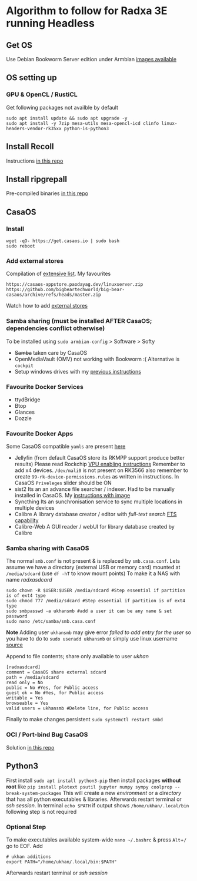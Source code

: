 # Algorithm to follow for Radxa 3E running Headless

## Get OS
Use Debian Bookworm Server edition under Armbian [images available](https://www.armbian.com/radxa-zero-3/)
## OS setting up
### GPU & OpenCL / RustiCL
Get following packages not availble by default
```
sudo apt install update && sudo apt upgrade -y
sudo apt install -y 7zip mesa-utils mesa-opencl-icd clinfo linux-headers-vendor-rk35xx python-is-python3 
```
## Install Recoll 
Instructions [in this repo](https://github.com/defencedog/radxazero3E/tree/main/recoll_debian)
## Install ripgrepall
Pre-compiled binaries [in this repo](https://github.com/defencedog/orangepi3b_v2.1/tree/main/files_tools/ripgrep-all)
## CasaOS
### Install
```
wget -qO- https://get.casaos.io | sudo bash
sudo reboot
```
### Add external stores
Compilation of [extensive list](https://awesome.casaos.io/content/3rd-party-app-stores/list.html). My favourites
```
https://casaos-appstore.paodayag.dev/linuxserver.zip
https://github.com/bigbeartechworld/big-bear-casaos/archive/refs/heads/master.zip
```
Watch how to add [external stores](https://community.zimaspace.com/t/how-to-add-casaos-linuxserver-app-store-to-casaos/292/1)
### Samba sharing (must be installed AFTER CasaOS; dependencies conflict otherwise)
To be installed using `sudo armbian-config` > Software > Softy
- ~~Samba~~ taken care by CasaOS
- OpenMediaVault (OMV) not working with Bookworm :( Alternative is `cockpit`
- Setup windows drives with my [previous instructions](https://github.com/defencedog/orangepi3b_v2.1/blob/main/SAMBA_NAS_Videos.md)
### Favourite Docker Services
- ttydBridge
- Btop
- Glances
- Dozzle
### Favourite Docker Apps
Some CasaOS compatible `yamls` are present [here](https://github.com/defencedog/radxazero3E/tree/main/CasaOS_yaml)
- Jellyfin (from default CasaOS store its RKMPP support produce better results)
Please read Rockchip [VPU enabling instructions](https://jellyfin.org/docs/general/administration/hardware-acceleration/rockchip/) Remember to add x4 devices.  `/dev/mali0` is not present on RK3566 also remember to create `99-rk-device-permissions.rules` as written in instructions. In CasaOS `Priveleges` slider should be ON
- sist2 
Its an an advance file searcher / indexer. Had to be manually installed in CasaOS. My [instructions with image](https://github.com/simon987/sist2/issues/499#issue-2583469960)
- Syncthing
Its an sunchronisation service to sync multiple locations in multiple devices
- Calibre
A library database creator / editor with _full-text search_ [FTS capability](https://calibre-ebook.com/new-in/fifteen)
- Calibre-Web
A GUI reader / webUI for library database created by Calibre
### Samba sharing with CasaOS
The normal `smb.conf` is not present & is replaced by `smb.casa.conf`. Lets assume we have a directory (external USB or memory card) mounted at `/media/sdcard` (use `df -hT` to know mount points) To make it a NAS with name _radxasdcard_
```
sudo chown -R $USER:$USER /media/sdcard #Step essential if partition is of ext4 type
sudo chmod 777 /media/sdcard #Step essential if partition is of ext4 type
sudo smbpasswd -a ukhansmb #add a user it can be any name & set password
sudo nano /etc/samba/smb.casa.conf
```
**Note** Adding user `ukhansmb` may give error _failed to add entry for the user_ so you have to do to `sudo useradd ukhansmb` or simply use linux username [source](https://askubuntu.com/a/362864/110979)

Append to file contents; share only available to user _ukhan_
```
[radxasdcard]
comment = CasaOS share external sdcard
path = /media/sdcard
read only = No
public = No #Yes, for Public access
guest ok = No #Yes, for Public access
writable = Yes
browseable = Yes
valid users = ukhansmb #Delete line, for Public access
```
Finally to make changes persistent `sudo systemctl restart smbd`
### OCI / Port-bind Bug CasaOS
Solution [in this repo](https://github.com/defencedog/radxazero3E/blob/main/CasaOS_Docker_Container_Bug.md)

## Python3
First install `sudo apt install python3-pip` then install packages **without root** like `pip install plotext psutil jupyter numpy sympy coolprop --break-system-packages` This will create a new _environment_ or a _directory_ that has all python executables & libraries. Afterwards restart terminal or _ssh session_. In terminal `echo $PATH` if output shows `/home/ukhan/.local/bin` following step is not required
### Optional Step
To make executables available system-wide `nano ~/.bashrc` & press `Alt`+`/` go to EOF. Add
```
# ukhan additions
export PATH="/home/ukhan/.local/bin:$PATH"
```
Afterwards restart terminal or _ssh session_


